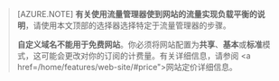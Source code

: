 > [AZURE.NOTE]
> **有关使用流量管理器使到网站的流量实现负载平衡的说明**，请使用本文顶部的选择器选择特定于流量管理器的步骤。
>
> **自定义域名不能用于免费网站**。你必须将网站配置为**共享**、**基本**或**标准**模式，这可能会更改对你的订阅的计费量。有关详细信息，请参阅 <a href=/home/features/web-site/#price">网站定价详细信息</a>。

<!---HONumber=71-->